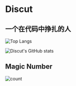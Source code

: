 # Discut

## 一个在代码中挣扎的人

![Top Langs](https://github-readme-stats.vercel.app/api/top-langs/?username=Discut&layout=compact&theme=transparent&langs_count=10)

![Discut's GitHub stats](https://github-readme-stats.vercel.app/api?username=discut&show_icons=true&theme=transparent)

## Magic Number
![count](https://moe-counter.glitch.me/get/@:discut)

